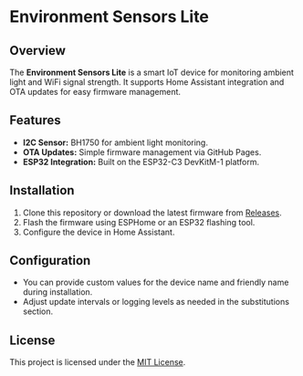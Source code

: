 # Environment Sensors Lite

## Overview
The **Environment Sensors Lite** is a smart IoT device for monitoring ambient light and WiFi signal strength. It supports Home Assistant integration and OTA updates for easy firmware management.

## Features
- **I2C Sensor:** BH1750 for ambient light monitoring.
- **OTA Updates:** Simple firmware management via GitHub Pages.
- **ESP32 Integration:** Built on the ESP32-C3 DevKitM-1 platform.

## Installation
1. Clone this repository or download the latest firmware from [Releases](https://github.com/vertex-automation/environment-sensors/releases).
2. Flash the firmware using ESPHome or an ESP32 flashing tool.
3. Configure the device in Home Assistant.

## Configuration
- You can provide custom values for the device name and friendly name during installation.
- Adjust update intervals or logging levels as needed in the substitutions section.

## License
This project is licensed under the [MIT License](LICENSE).
